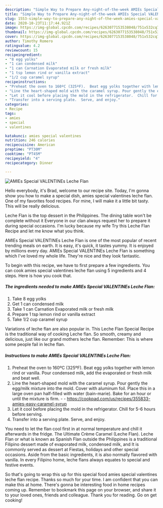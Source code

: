 ```yaml
---
description: "Simple Way to Prepare Any-night-of-the-week AMIEs Special VALENTINEs Leche Flan"
title: "Simple Way to Prepare Any-night-of-the-week AMIEs Special VALENTINEs Leche Flan"
slug: 1553-simple-way-to-prepare-any-night-of-the-week-amies-special-valentines-leche-flan
date: 2020-10-23T11:17:44.921Z
image: https://img-global.cpcdn.com/recipes/6263077153538048/751x532cq70/amies-special-valentines-leche-flan-recipe-main-photo.jpg
thumbnail: https://img-global.cpcdn.com/recipes/6263077153538048/751x532cq70/amies-special-valentines-leche-flan-recipe-main-photo.jpg
cover: https://img-global.cpcdn.com/recipes/6263077153538048/751x532cq70/amies-special-valentines-leche-flan-recipe-main-photo.jpg
author: Timothy Romero
ratingvalue: 4.2
reviewcount: 15
recipeingredient:
- "8 egg yolks"
- "1 can condensed milk"
- "1 can Carnation Evaporated milk or fresh milk"
- "1 tsp lemon rind or vanilla extract"
- "1/2 cup caramel syrup"
recipeinstructions:
- "Preheat the oven to 160ºC (325ºF).  Beat egg yolks together with lemon rind or vanilla.  Pour condensed milk,  add the evaporated or fresh milk and beat well."
- "Line the heart-shaped mold with the caramel syrup. Pour gently the egg/milk mixture into the mold. Cover with aluminum foil. Place this in a large oven pan half-filled with water (bain-marie). Bake for an hour or until the mixture is firm.  https://cookpad.com/us/recipes/355833-amies-easy-caramel-syrup"
- "Let it cool before placing the mold in the refrigerator.  Chill for 5-6 hours before serving."
- "Transfer into a serving plate.  Serve, and enjoy."
categories:
- Recipe
tags:
- amies
- special
- valentines

katakunci: amies special valentines 
nutrition: 246 calories
recipecuisine: American
preptime: "PT30M"
cooktime: "PT45M"
recipeyield: "4"
recipecategory: Dinner

---
```



![AMIEs Special VALENTINEs Leche Flan](https://img-global.cpcdn.com/recipes/6263077153538048/751x532cq70/amies-special-valentines-leche-flan-recipe-main-photo.jpg)

Hello everybody, it's Brad, welcome to our recipe site. Today, I'm gonna show you how to make a special dish, amies special valentines leche flan. One of my favorites food recipes. For mine, I will make it a little bit tasty. This will be really delicious.

Leche Flan is the top dessert in the Philippines. The dining table won&#39;t be complete without it Everyone in our clan always request her to prepare it during special occasions. I&#39;m lucky because my wife Try this Leche Flan Recipe and let me know what you think.

AMIEs Special VALENTINEs Leche Flan is one of the most popular of recent trending meals on earth. It is easy, it's quick, it tastes yummy. It is enjoyed by millions every day. AMIEs Special VALENTINEs Leche Flan is something which I've loved my whole life. They're nice and they look fantastic.


To begin with this recipe, we have to first prepare a few ingredients. You can cook amies special valentines leche flan using 5 ingredients and 4 steps. Here is how you cook that.

<!--inarticleads1-->

##### The ingredients needed to make AMIEs Special VALENTINEs Leche Flan:

1. Take 8 egg yolks
1. Get 1 can condensed milk
1. Take 1 can Carnation Evaporated milk or fresh milk
1. Prepare 1 tsp lemon rind or vanilla extract
1. Take 1/2 cup caramel syrup


Variations of leche flan are also popular in. This Leche Flan Special Recipe is the traditional way of cooking Leche flan. So smooth, creamy and delicious, just like our grand mothers leche flan. Remember: This is where some people fail in leche flan. 

<!--inarticleads2-->

##### Instructions to make AMIEs Special VALENTINEs Leche Flan:

1. Preheat the oven to 160ºC (325ºF).  Beat egg yolks together with lemon rind or vanilla.  Pour condensed milk,  add the evaporated or fresh milk and beat well.
1. Line the heart-shaped mold with the caramel syrup. Pour gently the egg/milk mixture into the mold. Cover with aluminum foil. Place this in a large oven pan half-filled with water (bain-marie). Bake for an hour or until the mixture is firm. -  - https://cookpad.com/us/recipes/355833-amies-easy-caramel-syrup
1. Let it cool before placing the mold in the refrigerator.  Chill for 5-6 hours before serving.
1. Transfer into a serving plate.  Serve, and enjoy.


You need to let the flan cool first in at normal temperature and chill it afterwards in the fridge. The Ultimate Crème Caramel (Leche Flan). Leche Flan or what is known as Spanish Flan outside the Philippines is a traditional Filipino dessert made of evaporated milk, condensed milk, and It is commonly served as dessert at Fiestas, holidays and other special occasions. Aside from the basic ingredients, it is also normally flavored with vanilla. In every Filipino home, leche flans always equates to special and festive events. 

So that's going to wrap this up for this special food amies special valentines leche flan recipe. Thanks so much for your time. I am confident that you can make this at home. There's gonna be interesting food in home recipes coming up. Remember to bookmark this page on your browser, and share it to your loved ones, friends and colleague. Thank you for reading. Go on get cooking!
